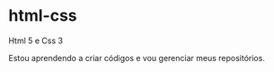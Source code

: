 # html-css
 Html 5 e Css 3

 Estou aprendendo a criar códigos e vou gerenciar meus repositórios.

 
